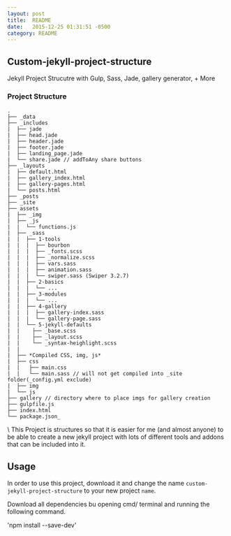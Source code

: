 ```yaml
---
layout: post
title:  README
date:   2015-12-25 01:31:51 -0500
category: README
---
```

<style>
 ul{
       padding:0 10px !important;
       list-style: inherit ;
     }
 li {
        padding:0 5px !important;
        list-style: inherit ;
      }
</style>

## Custom-jekyll-project-structure
Jekyll Project Strucutre with Gulp, Sass, Jade, gallery generator, + More

### Project Structure

    .
    ├── _data
    ├── _includes
    |  ├── jade
    |  ├── head.jade
    |  ├── header.jade
    |  ├── footer.jade
    |  ├── landing_page.jade
    |  └── share.jade // addToAny share buttons
    ├── _layouts
    |  ├── default.html
    |  ├── gallery_index.html
    |  ├── gallery-pages.html
    |  └── posts.html
    ├── _posts
    ├── _site
    ├── assets
    |  ├── _img
    |  ├── _js
    |  |  └── functions.js
    |  ├── _sass
    |  |  ├── 1-tools
    |  |  |  ├── bourbon
    |  |  |  ├── _fonts.scss
    |  |  |  ├── _normalize.scss
    |  |  |  ├── vars.sass
    |  |  |  ├── animation.sass
    |  |  |  └── swiper.sass (Swiper 3.2.7)
    |  |  ├── 2-basics
    |  |  |  └── ...
    |  |  ├── 3-modules
    |  |  |  └── ...
    |  |  ├── 4-gallery
    |  |  |  ├── gallery-index.sass
    |  |  |  └── gallery-page.sass
    |  |  └── 5-jekyll-defaults
    |  |    ├── _base.scss
    |  |    ├── _layout.scss
    |  |    └── _syntax-heighlight.scss  
    |  |  
    |  ├── *Compiled CSS, img, js*
    |  ├── css
    |  |   ├── main.css
    |  |   └── main.sass // will not get compiled into _site folder(_config.yml exclude)
    |  ├── img
    |  └── js
    ├── gallery // directory where to place imgs for gallery creation
    ├── gulpfile.js
    ├── index.html
    └── package.json_

\\
This Project is structures so that it is easier for me (and almost anyone) to be able to create a new jekyll project with lots of different tools and addons that can be included into it.

## Usage

In order to use this project, download it and change the name `custom-jekyll-project-structure` to your new project `name`.

Download all dependencies bu opening cmd/ terminal and running the following command.


'npm install --save-dev'
